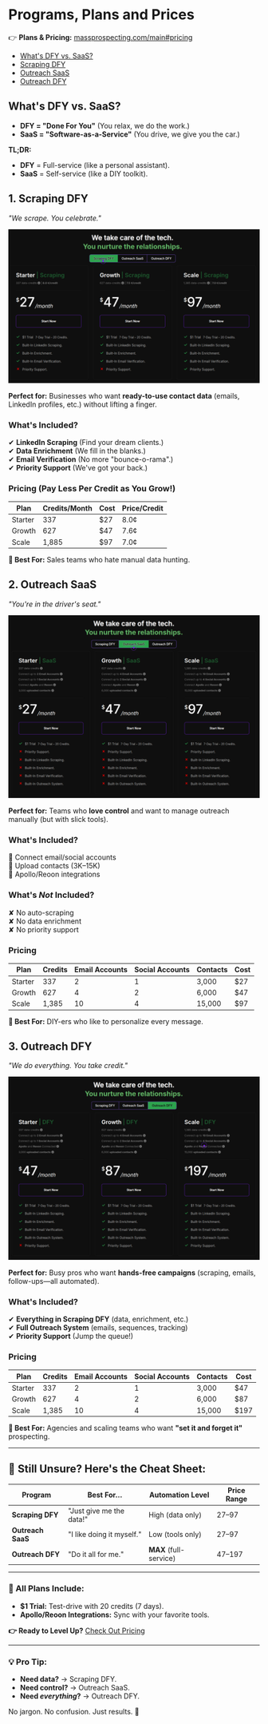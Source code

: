 # Programs, Plans and Prices

👉 **Plans & Pricing:** [massprospecting.com/main#pricing](https://massprospecting.com/main#pricing)  

- [What's DFY vs. SaaS?](#whats-dfy-vs-saas)
- [Scraping DFY](#1-scraping-dfy)
- [Outreach SaaS](#2-outreach-saas)
- [Outreach DFY](#3-outreach-dfy)

## What's DFY vs. SaaS?  
- **DFY = "Done For You"** (You relax, we do the work.)  
- **SaaS = "Software-as-a-Service"** (You drive, we give you the car.)  

**TL;DR:**  
- **DFY** = Full-service (like a personal assistant).  
- **SaaS** = Self-service (like a DIY toolkit).  

## 1. Scraping DFY 
*"We scrape. You celebrate."*  

![Scraping DFY plan of MassProspecting](../../assets/plans-01.png)

**Perfect for:** Businesses who want **ready-to-use contact data** (emails, LinkedIn profiles, etc.) without lifting a finger.  

### What's Included?  
✔ **LinkedIn Scraping** (Find your dream clients.)  
✔ **Data Enrichment** (We fill in the blanks.)  
✔ **Email Verification** (No more "bounce-o-rama".)  
✔ **Priority Support** (We've got your back.)  

### Pricing (Pay Less Per Credit as You Grow!)  
| Plan    | Credits/Month | Cost | Price/Credit |  
|---------|--------------|------|-------------|  
| Starter | 337          | $27  | 8.0¢        |  
| Growth  | 627          | $47  | 7.6¢        |  
| Scale   | 1,885        | $97  | 7.0¢        |  

**🎯 Best For:** Sales teams who hate manual data hunting.  

## 2. Outreach SaaS
*"You're in the driver's seat."*  

![Outreach SaaS plan of MassProspecting](../../assets/plans-02.png)

**Perfect for:** Teams who **love control** and want to manage outreach manually (but with slick tools).  

### What's Included?  
📌 Connect email/social accounts  
📌 Upload contacts (3K–15K)  
📌 Apollo/Reoon integrations  

### What's *Not* Included?  
✘ No auto-scraping  
✘ No data enrichment  
✘ No priority support  

### Pricing  
| Plan    | Credits | Email Accounts | Social Accounts | Contacts | Cost |  
|---------|---------|----------------|------------------|----------|------|  
| Starter | 337     | 2              | 1                | 3,000    | $27  |  
| Growth  | 627     | 4              | 2                | 6,000    | $47  |  
| Scale   | 1,385   | 10             | 4                | 15,000   | $97  |  

**🎯 Best For:** DIY-ers who like to personalize every message.  

## 3. Outreach DFY
*"We do everything. You take credit."*  

![Outreach DFY plan of MassProspecting](../../assets/plans-03.png)

**Perfect for:** Busy pros who want **hands-free campaigns** (scraping, emails, follow-ups—all automated).  

### What's Included?  
✔ **Everything in Scraping DFY** (data, enrichment, etc.)  
✔ **Full Outreach System** (emails, sequences, tracking)  
✔ **Priority Support** (Jump the queue!)  

### Pricing  
| Plan    | Credits | Email Accounts | Social Accounts | Contacts | Cost  |  
|---------|---------|----------------|------------------|----------|-------|  
| Starter | 337     | 2              | 1                | 3,000    | $47   |  
| Growth  | 627     | 4              | 2                | 6,000    | $87   |  
| Scale   | 1,385   | 10             | 4                | 15,000   | $197  |  

**🎯 Best For:** Agencies and scaling teams who want **"set it and forget it"** prospecting.  

---

## 🤷 Still Unsure? Here's the Cheat Sheet:  
| Program       | Best For…                  | Automation Level | Price Range |  
|--------------|----------------------------|------------------|-------------|  
| **Scraping DFY**  | "Just give me the data!"   | High (data only) | $27–$97     |  
| **Outreach SaaS** | "I like doing it myself."  | Low (tools only) | $27–$97     |  
| **Outreach DFY**  | "Do it all for me."        | **MAX** (full-service) | $47–$197  |  

---

### 🎁 All Plans Include:  
- **$1 Trial:** Test-drive with 20 credits (7 days).  
- **Apollo/Reoon Integrations:** Sync with your favorite tools.  

**👉 Ready to Level Up?** [Check Out Pricing](https://massprospecting.com/main#pricing)  

--- 

### 💡 Pro Tip:  
- **Need data?** → Scraping DFY.  
- **Need control?** → Outreach SaaS.  
- **Need *everything*?** → Outreach DFY.  

No jargon. No confusion. Just results. 🚀  